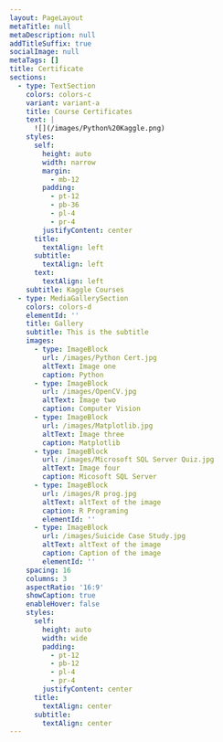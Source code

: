 ```yaml
---
layout: PageLayout
metaTitle: null
metaDescription: null
addTitleSuffix: true
socialImage: null
metaTags: []
title: Certificate
sections:
  - type: TextSection
    colors: colors-c
    variant: variant-a
    title: Course Certificates
    text: |
      ![](/images/Python%20Kaggle.png)
    styles:
      self:
        height: auto
        width: narrow
        margin:
          - mb-12
        padding:
          - pt-12
          - pb-36
          - pl-4
          - pr-4
        justifyContent: center
      title:
        textAlign: left
      subtitle:
        textAlign: left
      text:
        textAlign: left
    subtitle: Kaggle Courses
  - type: MediaGallerySection
    colors: colors-d
    elementId: ''
    title: Gallery
    subtitle: This is the subtitle
    images:
      - type: ImageBlock
        url: /images/Python Cert.jpg
        altText: Image one
        caption: Python
      - type: ImageBlock
        url: /images/OpenCV.jpg
        altText: Image two
        caption: Computer Vision
      - type: ImageBlock
        url: /images/Matplotlib.jpg
        altText: Image three
        caption: Matplotlib
      - type: ImageBlock
        url: /images/Microsoft SQL Server Quiz.jpg
        altText: Image four
        caption: Micosoft SQL Server
      - type: ImageBlock
        url: /images/R prog.jpg
        altText: altText of the image
        caption: R Programing
        elementId: ''
      - type: ImageBlock
        url: /images/Suicide Case Study.jpg
        altText: altText of the image
        caption: Caption of the image
        elementId: ''
    spacing: 16
    columns: 3
    aspectRatio: '16:9'
    showCaption: true
    enableHover: false
    styles:
      self:
        height: auto
        width: wide
        padding:
          - pt-12
          - pb-12
          - pl-4
          - pr-4
        justifyContent: center
      title:
        textAlign: center
      subtitle:
        textAlign: center
---
```

